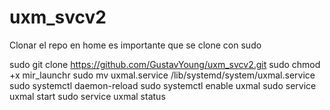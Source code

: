# uxm_svcv2

Clonar el repo en home es importante que se clone con sudo

sudo git clone https://github.com/GustavYoung/uxm_svcv2.git
sudo chmod +x mir_launchr
sudo mv uxmal.service /lib/systemd/system/uxmal.service
sudo systemctl daemon-reload
sudo systemctl enable uxmal
sudo service uxmal start
sudo service uxmal status
